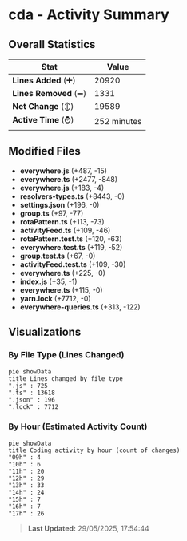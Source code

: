 # cda - Activity Summary 

## Overall Statistics

| Stat                   | Value                                                             |
| ---------------------- | ----------------------------------------------------------------- |
| **Lines Added** (➕)   | 20920                                          |
| **Lines Removed** (➖) | 1331                                        |
| **Net Change** (↕)    | 19589                |
| **Active Time** (⌚)   | 252 minutes |


## Modified Files
- **everywhere.js** (+487, -15)
- **everywhere.ts** (+2477, -848)
- **everywhere.js** (+183, -4)
- **resolvers-types.ts** (+8443, -0)
- **settings.json** (+196, -0)
- **group.ts** (+97, -77)
- **rotaPattern.ts** (+113, -73)
- **activityFeed.ts** (+109, -46)
- **rotaPattern.test.ts** (+120, -63)
- **everywhere.test.ts** (+119, -52)
- **group.test.ts** (+67, -0)
- **activityFeed.test.ts** (+109, -30)
- **everywhere.ts** (+225, -0)
- **index.js** (+35, -1)
- **everywhere.ts** (+115, -0)
- **yarn.lock** (+7712, -0)
- **everywhere-queries.ts** (+313, -122)

## Visualizations

### By File Type (Lines Changed)

```mermaid
pie showData
title Lines changed by file type
".js" : 725
".ts" : 13618
".json" : 196
".lock" : 7712
```

### By Hour (Estimated Activity Count)

```mermaid
pie showData
title Coding activity by hour (count of changes)
"09h" : 4
"10h" : 6
"11h" : 20
"12h" : 29
"13h" : 33
"14h" : 24
"15h" : 7
"16h" : 7
"17h" : 26
```


> **Last Updated:** 29/05/2025, 17:54:44